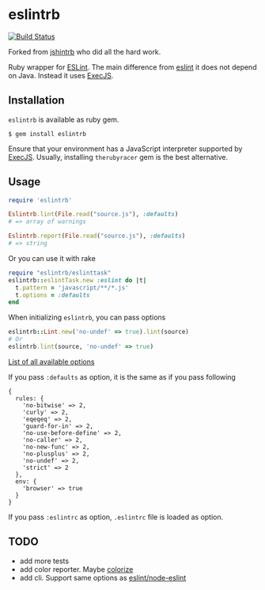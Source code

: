 # eslintrb
[![Build Status](https://secure.travis-ci.org/ocke/eslintrb.png?branch=master)](http://travis-ci.org/ocke/eslintrb)

Forked from [jshintrb](https://github.com/stereobooster/jshintrb) who did all the hard work.

Ruby wrapper for [ESLint](https://github.com/eslint/eslint/). The main difference from [eslint](https://github.com/liquid/eslint_on_rails) it does not depend on Java. Instead it uses [ExecJS](https://github.com/sstephenson/execjs).

## Installation

`eslintrb` is available as ruby gem.

    $ gem install eslintrb

Ensure that your environment has a JavaScript interpreter supported by [ExecJS](https://github.com/sstephenson/execjs). Usually, installing `therubyracer` gem is the best alternative.

## Usage

```ruby
require 'eslintrb'

Eslintrb.lint(File.read("source.js"), :defaults)
# => array of warnings

Eslintrb.report(File.read("source.js"), :defaults)
# => string
```

Or you can use it with rake

```ruby
require "eslintrb/eslinttask"
eslintrb::eslintTask.new :eslint do |t|
  t.pattern = 'javascript/**/*.js'
  t.options = :defaults
end
```

When initializing `eslintrb`, you can pass options

```ruby
eslintrb::Lint.new('no-undef' => true).lint(source)
# Or
eslintrb.lint(source, 'no-undef' => true)
```

[List of all available options](http://eslint.org/docs/rules/)

If you pass `:defaults` as option, it is the same as if you pass following

```
{
  rules: {
    'no-bitwise' => 2,
    'curly' => 2,
    'eqeqeq' => 2,
    'guard-for-in' => 2,
    'no-use-before-define' => 2,
    'no-caller' => 2,
    'no-new-func' => 2,
    'no-plusplus' => 2,
    'no-undef' => 2,
    'strict' => 2
  },
  env: {
    'browser' => true
  }
}
```

If you pass `:eslintrc` as option, `.eslintrc` file is loaded as option.

## TODO

 - add more tests
 - add color reporter. Maybe [colorize](https://github.com/fazibear/colorize)
 - add cli. Support same options as [eslint/node-eslint](https://github.com/eslint/node-eslint/blob/master/lib/cli.js) 
